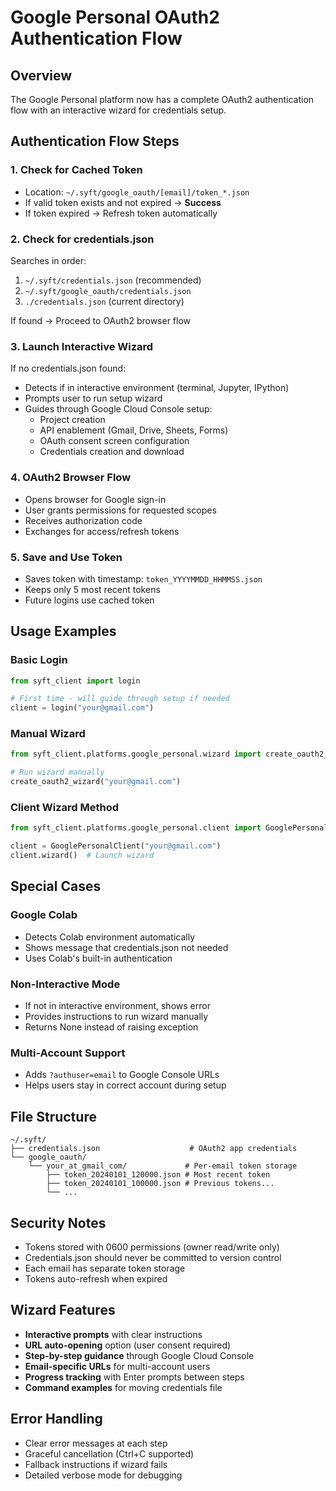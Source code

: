 # Google Personal OAuth2 Authentication Flow

## Overview

The Google Personal platform now has a complete OAuth2 authentication flow with an interactive wizard for credentials setup.

## Authentication Flow Steps

### 1. **Check for Cached Token**
- Location: `~/.syft/google_oauth/[email]/token_*.json`
- If valid token exists and not expired → **Success**
- If token expired → Refresh token automatically

### 2. **Check for credentials.json**
Searches in order:
1. `~/.syft/credentials.json` (recommended)
2. `~/.syft/google_oauth/credentials.json`
3. `./credentials.json` (current directory)

If found → Proceed to OAuth2 browser flow

### 3. **Launch Interactive Wizard**
If no credentials.json found:
- Detects if in interactive environment (terminal, Jupyter, IPython)
- Prompts user to run setup wizard
- Guides through Google Cloud Console setup:
  - Project creation
  - API enablement (Gmail, Drive, Sheets, Forms)
  - OAuth consent screen configuration
  - Credentials creation and download

### 4. **OAuth2 Browser Flow**
- Opens browser for Google sign-in
- User grants permissions for requested scopes
- Receives authorization code
- Exchanges for access/refresh tokens

### 5. **Save and Use Token**
- Saves token with timestamp: `token_YYYYMMDD_HHMMSS.json`
- Keeps only 5 most recent tokens
- Future logins use cached token

## Usage Examples

### Basic Login
```python
from syft_client import login

# First time - will guide through setup if needed
client = login("your@gmail.com")
```

### Manual Wizard
```python
from syft_client.platforms.google_personal.wizard import create_oauth2_wizard

# Run wizard manually
create_oauth2_wizard("your@gmail.com")
```

### Client Wizard Method
```python
from syft_client.platforms.google_personal.client import GooglePersonalClient

client = GooglePersonalClient("your@gmail.com")
client.wizard()  # Launch wizard
```

## Special Cases

### Google Colab
- Detects Colab environment automatically
- Shows message that credentials.json not needed
- Uses Colab's built-in authentication

### Non-Interactive Mode
- If not in interactive environment, shows error
- Provides instructions to run wizard manually
- Returns None instead of raising exception

### Multi-Account Support
- Adds `?authuser=email` to Google Console URLs
- Helps users stay in correct account during setup

## File Structure

```
~/.syft/
├── credentials.json                    # OAuth2 app credentials
└── google_oauth/
    └── your_at_gmail_com/             # Per-email token storage
        ├── token_20240101_120000.json # Most recent token
        ├── token_20240101_100000.json # Previous tokens...
        └── ...
```

## Security Notes

- Tokens stored with 0600 permissions (owner read/write only)
- Credentials.json should never be committed to version control
- Each email has separate token storage
- Tokens auto-refresh when expired

## Wizard Features

- **Interactive prompts** with clear instructions
- **URL auto-opening** option (user consent required)
- **Step-by-step guidance** through Google Cloud Console
- **Email-specific URLs** for multi-account users
- **Progress tracking** with Enter prompts between steps
- **Command examples** for moving credentials file

## Error Handling

- Clear error messages at each step
- Graceful cancellation (Ctrl+C supported)
- Fallback instructions if wizard fails
- Detailed verbose mode for debugging
